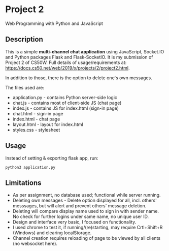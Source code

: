 # Project 2

Web Programming with Python and JavaScript

## Description

This is a simple **multi-channel chat application** using JavaScript, Socket.IO and Python packages Flask and Flask-SocketIO.
It is my submission of Project 2 of CS50W. Full details of usage/requirements at:
https://docs.cs50.net/web/2019/x/projects/2/project2.html.

In addition to those, there is the option to delete one's own messages.

The files used are:
* application.py - contains Python server-side logic
* chat.js - contains most of client-side JS (chat page)
* index.js - contains JS for index.html (sign-in page)
* chat.html - sign-in page
* index.html - chat page
* layout.html - layout for index.html
* styles.css - stylesheet

## Usage

Instead of setting & exporting flask app, run: 

```
python3 application.py
```


## Limitations

* As per assignment, no database used; functional while server running.
* Deleting own messages - Delete option displayed for all, incl. others' messsages, but will alert and prevent others' message deletion.
* Deleting will compare display name used to sign in with sender name. No check for further logins under same name, no unique user ID.
* Design and interface very basic, I focused on functionality.
* I used chrome to test it, if running/(re)starting, may require Crtl+Shift+R (Windows) and clearing localStorage.
* Channel creation requires reloading of page to be viewed by all clients (no websocket here).
